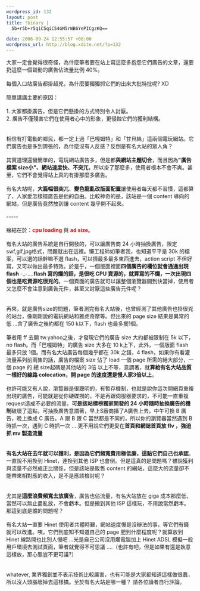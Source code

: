 ```yaml
--- 
wordpress_id: 132
layout: post
title: !binary |
  5b+r5b+r5qiC5qiC54GM5rWB6YePICgzKQ==

date: 2006-09-24 12:55:57 +08:00
wordpress_url: http://blog.xdite.net/?p=132
---
```

大家一定會覺得很奇怪，為什麼筆者要在站上寫這麼多抱怨它們廣告的文章，還要扔這麼一個聳動的廣告佔流量比例 40%。<br /><br />每個入口站廣告都掛超兇，為什麼要獨獨抓它們的出來大批特批呢? XD<br /><br />簡單講講主要的原因：<br /><br />1. 大家都掛廣告，但是它們懸掛的方式特別令人討厭。<br />2. 廣告不僅殘害它們在使用者心中的形象，更侵蝕它們的獲利結構。<br /><br /><br />相信有打電動的鄉民，都一定上過「巴嘎姆特」和「甘貝絲」這兩個電玩網站。它們廣告也是多到誇張的，為什麼沒有人反感？反倒是有名大站的眾人角？<br /><br />其實道理還蠻簡單的，電玩網站廣告多，但是都<b>與網站主題切合</b>，而且因為<b>"廣告檔案 size小"、網站速度快、不突兀</b>，所以掛了那麼多，使用者根本不會不爽。甚至，它們不會覺得站上真的有掛那麼多廣告。<br /><br />有名大站呢，<b>大篇幅很突兀</b>、<b>變色龍亂改版面配置</b>讓使用者每天都不習慣，這都算了，人家愛怎樣擺廣告是他的自由。比較神奇的是，該站是一個 content 導向的網站，但是廣告竟然放到讓 content 幾乎開不起來。<br /><br />-----<br /><br />癥結在於：<font color="#ff0000"><b>cpu loading</b></font> 與 <font color="#ff0000"><b>ad size</b></font>。<br /><br />有名大站的廣告系統是自行開發的，可以讓廣告商 24 小時抽換廣告，限定 swf,gif,jpg格式，問題就出在這裡。懶工程師如筆者我，也知道平平是 30k 的檔案，可以選的話幹嘛不選 flash，可以擠最多最多東西進去，action script 不但好寫，又可以做出最多特效。於是乎，一個版面裡面<b>四個廣告的欄位就會通通出現 flash</b> -_-....<b>flash 寫的爛的話，是很吃 CPU 資源的，就算寫的不爛，一次出現四個也是吃資源吃很兇的</b>。一個頁面的廣告就可以讓整個瀏覽器開到快當掉，使用者又怎麼不會注意到廣告元件，甚至又討厭這些廣告元件呢？<br /><br /><br />再來，就是廣告size的問題，筆者測完有名大站後，也曾經測了其他廣告也掛很兇的站台，像剛剛說的電玩網站和雅虎奇摩等。但出來的 page size 結果是異常的低 ...含了廣告之後約都在 150 k以下，flash 也最多擺1個。<br /><br />筆者用 ff 去開 tw.yahoo之後，才發現它們的廣告 size 大約都被限制在 5k 以下，no flash。而「巴嘎姆特」的廣告 size 大多在 10 k上下，此外，一個版面 flash 最多只放 1個。而有名大站廣告每個幾乎都在 30k 之譜，4 flash，如果你有看灌流量系列前兩集的話，廣告的檔案 size 佔了 load 一個 page 所需的絕大部分，一個 page 的 總 size起碼是其他站的 3倍 以上不等，意謂著，就<b>算給有名大站品質一樣好的線路 colocation，開 page 的速度還是慢人家3倍以上</b>。<br /><br />也許可能又有人說，瀏覽器是很聰明的，有暫存機制，也就是說你這次開網頁重複出現的廣告，可能就是從你硬碟撈的，不是再跟伺服器要求的，不可能一直重複 request造成不必要的流量。<b>可是該站標榜獨家開發的 24 小時隨時抽換廣告的機制</b>破壞了這點，可抽換廣告意謂著，早上S廠商播了A廣告上去，中午可換 B 廣告，晚上換成 C 廣告。A 跟 B 跟 C 當然都是不同的，所以你的瀏覽器當然遇到 B 時抓一次，遇到 C 時抓一次 ....更不用說它們更愛在<b>首頁和網誌首頁放 flv ，強迫抓 mv 製造流量</b><br /><br /><br /><b>有名大站在去年就可以獲利，是因為它們頻寬費用極低廉，這點它們自己也承認</b>。一直說不用換到 Hinet，連換到其他 ISP 也會倒。但是這真的是問題嗎？雖說獲利與流量不必然成正比關係，但是該站是販售 content 的網站，這麼大的流量卻不能帶來相對應的收入，是不是應該檢討呢？<br /><br /><br />尤其是<b>這麼浪費頻寬去放廣告</b>，廣告也佔流量，有名大站放在 giga 成本那麼低，當然可以無止盡亂放，不會虧本。但是搬到其他 ISP 這樣玩，不用說當然虧本。那這到底是誰的問題呢？<br /><br />有名大站一直要 Hinet 使用者共體時艱，網站速度慢是沒辦法的事，等它們有錢就可以改進。咦，它們到底知不知道自己的 page 肥到什麼程度呢？就算放到 Hinet 線路開也比別人慢吧 ...光是自己公司沒用爛電腦加上 Hinet ADSL 模擬一般用戶環境去測試頁面，筆者就覺得不可思議 ....（也許有吧，但是如果有還是執意這樣放，那心態豈不更可議?）<br /><br /><br />whatever, 業界獨創並不表示技術比較厲害，也有可能是大家都知道這樣做很蠢，所以沒人頭腦壞掉去這樣搞。至於有名大站是哪一種？ 請各位讀者自行評論。<br />
